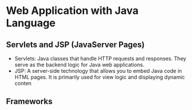 # Web Application with Java Language
## Servlets and JSP (JavaServer Pages)
  - Servlets: Java classes that handle HTTP requests and responses. They serve as the backend logic for Java web applications.
  - JSP: A server-side technology that allows you to embed Java code in HTML pages. It is primarily used for view logic and displaying dynamic conten
## Frameworks 
